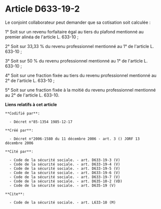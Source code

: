 # Article D633-19-2

Le conjoint collaborateur peut demander que sa cotisation soit calculée :

1° Soit sur un revenu forfaitaire égal au tiers du plafond mentionné au premier alinéa de l'article L. 633-10 ;

2° Soit sur 33,33 % du revenu professionnel mentionné au 1° de l'article L. 633-10 ;

3° Soit sur 50 % du revenu professionnel mentionné au 1° de l'article L. 633-10 ;

4° Soit sur une fraction fixée au tiers du revenu professionnel mentionné au 2° de l'article L. 633-10 ;

5° Soit sur une fraction fixée à la moitié du revenu professionnel mentionné au 2° de l'article L. 633-10.

**Liens relatifs à cet article**

	**Codifié par**:

	  - Décret n°85-1354 1985-12-17

	**Créé par**:

	  - Décret n°2006-1580 du 11 décembre 2006 - art. 3 () JORF 13 décembre 2006

	**Cité par**:

	  - Code de la sécurité sociale. - art. D633-19-3 (V)
	  - Code de la sécurité sociale. - art. D633-19-4 (V)
	  - Code de la sécurité sociale. - art. D633-19-5 (V)
	  - Code de la sécurité sociale. - art. D633-19-6 (V)
	  - Code de la sécurité sociale. - art. D633-19-7 (V)
	  - Code de la sécurité sociale. - art. D635-10-2 (VD)
	  - Code de la sécurité sociale. - art. D635-19 (V)

	**Cite**:

	  - Code de la sécurité sociale. - art. L633-10 (M)
